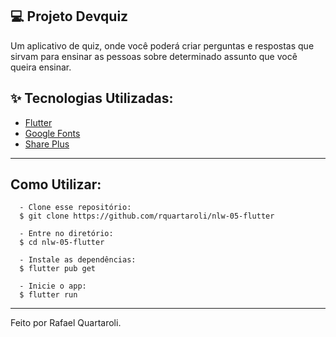 ## 💻 Projeto Devquiz

Um aplicativo de quiz, onde você poderá criar perguntas e respostas que sirvam para ensinar as pessoas sobre determinado assunto que você queira ensinar.

## ✨ Tecnologias Utilizadas:
- [Flutter](https://flutter.dev/)
- [Google Fonts](https://pub.dev/packages/google_fonts)
- [Share Plus](https://pub.dev/packages/share_plus)

---

## Como Utilizar:

```
  - Clone esse repositório:
  $ git clone https://github.com/rquartaroli/nlw-05-flutter

  - Entre no diretório:
  $ cd nlw-05-flutter

  - Instale as dependências:
  $ flutter pub get

  - Inicie o app: 
  $ flutter run
  ```

---

Feito por Rafael Quartaroli.

<br />
